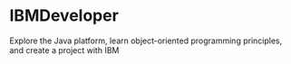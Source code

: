 # IBMDeveloper
Explore the Java platform, learn object-oriented programming principles, and create a project with IBM

